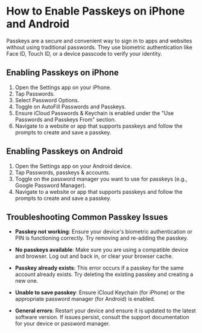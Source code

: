 # How to Enable Passkeys on iPhone and Android

Passkeys are a secure and convenient way to sign in to apps and websites without using traditional passwords. They use biometric authentication like Face ID, Touch ID, or a device passcode to verify your identity.

## Enabling Passkeys on iPhone

1. Open the Settings app on your iPhone.
2. Tap Passwords.
3. Select Password Options.
4. Toggle on AutoFill Passwords and Passkeys.
5. Ensure iCloud Passwords & Keychain is enabled under the "Use Passwords and Passkeys From" section.
6. Navigate to a website or app that supports passkeys and follow the prompts to create and save a passkey.

## Enabling Passkeys on Android

1. Open the Settings app on your Android device.
2. Tap Passwords, passkeys & accounts.
3. Toggle on the password manager you want to use for passkeys (e.g., Google Password Manager).
4. Navigate to a website or app that supports passkeys and follow the prompts to create and save a passkey.

## Troubleshooting Common Passkey Issues

- **Passkey not working**: Ensure your device's biometric authentication or PIN is functioning correctly. Try removing and re-adding the passkey.

- **No passkeys available**: Make sure you are using a compatible device and browser. Log out and back in, or clear your browser cache.

- **Passkey already exists**: This error occurs if a passkey for the same account already exists. Try deleting the existing passkey and creating a new one.

- **Unable to save passkey**: Ensure iCloud Keychain (for iPhone) or the appropriate password manager (for Android) is enabled.

- **General errors**: Restart your device and ensure it is updated to the latest software version. If issues persist, consult the support documentation for your device or password manager.
